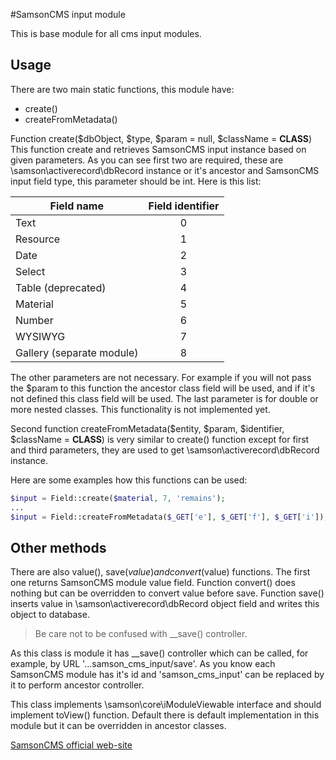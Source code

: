 #SamsonCMS input module

This is base module for all cms input modules.

## Usage

There are two main static functions, this module have:

 * create()
 * createFromMetadata()

Function create($dbObject, $type, $param = null, $className = __CLASS__)
This function create and retrieves SamsonCMS input instance based on given parameters.
As you can see first two are required, these are \samson\activerecord\dbRecord instance or it's ancestor
and SamsonCMS input field type, this parameter should be int.
Here is this list:

| Field name                | Field identifier |
|---------------------------|:----------------:|
| Text                      | 0                |
| Resource                  | 1                |
| Date                      | 2                |
| Select                    | 3                |
| Table (deprecated)        | 4                |
| Material                  | 5                |
| Number                    | 6                |
| WYSIWYG                   | 7                |
| Gallery (separate module) | 8                |

The other parameters are not necessary. For example if you will not pass the $param to this function
the ancestor class field will be used, and if it's not defined this class field will be used.
The last parameter is for double or more nested classes. This functionality is not implemented yet.

Second function createFromMetadata($entity, $param, $identifier, $className = __CLASS__) is very similar to create() function
except for first and third parameters, they are used to get \samson\activerecord\dbRecord instance.

Here are some examples how this functions can be used:

```php
$input = Field::create($material, 7, 'remains');
...
$input = Field::createFromMetadata($_GET['e'], $_GET['f'], $_GET['i']);
```

## Other methods

There are also value(), save($value) and convert($value) functions. The first one returns SamsonCMS module value field.
Function convert() does nothing but can be overridden to convert value before save.
Function save() inserts value in \samson\activerecord\dbRecord object field and writes this object to database.
> Be care not to be confused with __save() controller.

As this class is module it has __save() controller which can be called, for example, by URL '...samson_cms_input/save'.
As you know each SamsonCMS module has it's id and 'samson_cms_input' can be replaced by it to perform ancestor controller.

This class implements \samson\core\iModuleViewable interface and should implement toView() function.
Default there is default implementation in this module but it can be overridden in ancestor classes.


[SamsonCMS official web-site](samsoncms.com)
